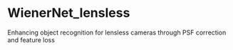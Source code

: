 # WienerNet_lensless
Enhancing object recognition for lensless cameras through PSF correction and feature loss
